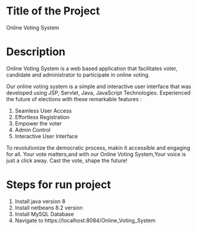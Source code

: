# Title of the Project 
Online Voting System

# Description 
Online Voting System is a web based application that facilitates voter, candidate and administrator to participate in online voting.

Our online voting system is a simple and interactive user interface that was developed using JSP, Servlet, Java, JavaScript Technologies. Experienced the future of elections with these remarkable features :
1. Seamless User Access
2. Effortless Registration 
3. Empower the voter
4. Admin Control 
5. Interactive User Interface


To revolutionize the democratic process, makin it accessible and engaging for all. Your vote matters,and with our Online Voting System,Your voice is just a click away. Cast the vote, shape the future!

# Steps for run project
1. Install java version 8
2. Install netbeans 8.2 version
3. Install MySQL Database
4. Navigate to https://localhost:8084/Online_Voting_System